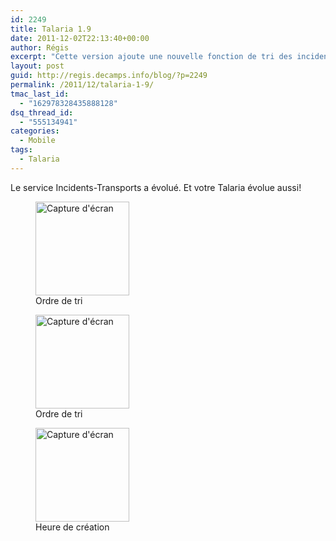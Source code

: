```yaml
---
id: 2249
title: Talaria 1.9
date: 2011-12-02T22:13:40+00:00
author: Régis
excerpt: "Cette version ajoute une nouvelle fonction de tri des incidents. L'heure de création des incidents est maintenant affichée."
layout: post
guid: http://regis.decamps.info/blog/?p=2249
permalink: /2011/12/talaria-1-9/
tmac_last_id:
  - "162978328435888128"
dsq_thread_id:
  - "555134941"
categories:
  - Mobile
tags:
  - Talaria
---
```

Le service Incidents-Transports a évolué. Et votre Talaria évolue aussi!

<div id='gallery-10' class='gallery galleryid-2249 gallery-columns-3 gallery-size-thumbnail'>
  <figure class='gallery-item'> 
  
  <div class='gallery-icon portrait'>
    <a href='http://regis.decamps.info/blog/2011/12/talaria-1-9/device1-5/'><img width="150" height="150" src="http://regis.decamps.info/blog/wp-content/uploads/2011/12/device1-150x150.png" class="attachment-thumbnail size-thumbnail" alt="Capture d&#039;écran" aria-describedby="gallery-10-2250" /></a>
  </div><figcaption class='wp-caption-text gallery-caption' id='gallery-10-2250'> Ordre de tri </figcaption></figure><figure class='gallery-item'> 
  
  <div class='gallery-icon portrait'>
    <a href='http://regis.decamps.info/blog/2011/12/talaria-1-9/device-16/'><img width="150" height="150" src="http://regis.decamps.info/blog/wp-content/uploads/2011/12/device-150x150.png" class="attachment-thumbnail size-thumbnail" alt="Capture d&#039;écran" aria-describedby="gallery-10-2252" /></a>
  </div><figcaption class='wp-caption-text gallery-caption' id='gallery-10-2252'> Ordre de tri </figcaption></figure><figure class='gallery-item'> 
  
  <div class='gallery-icon portrait'>
    <a href='http://regis.decamps.info/blog/2011/12/talaria-1-9/device2-6/'><img width="150" height="150" src="http://regis.decamps.info/blog/wp-content/uploads/2011/12/device2-150x150.png" class="attachment-thumbnail size-thumbnail" alt="Capture d&#039;écran" aria-describedby="gallery-10-2254" /></a>
  </div><figcaption class='wp-caption-text gallery-caption' id='gallery-10-2254'> Heure de création </figcaption></figure>
</div>